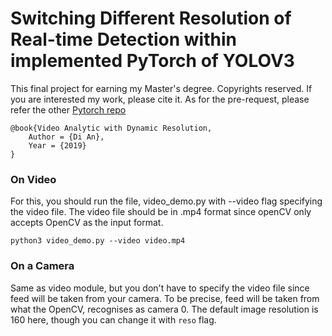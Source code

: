 # Switching Different Resolution of Real-time Detection within implemented PyTorch of YOLOV3 

This final project for earning my Master's degree. Copyrights reserved. If you are interested my work, please cite it. 
As for the pre-request, please refer the other [Pytorch repo](https://github.com/ayooshkathuria/pytorch-yolo-v3) 
```
@book{Video Analytic with Dynamic Resolution,
    Author = {Di An},
    Year = {2019}
}

```


### On Video
For this, you should run the file, video_demo.py with --video flag specifying the video file. The video file should be in .mp4 format
since openCV only accepts OpenCV as the input format. 

```
python3 video_demo.py --video video.mp4
```

### On a Camera
Same as video module, but you don't have to specify the video file since feed will be taken from your camera. To be precise, 
feed will be taken from what the OpenCV, recognises as camera 0. The default image resolution is 160 here, though you can change it with `reso` flag.




